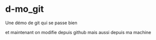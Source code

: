 # d-mo_git
Une démo de git qui se passe bien

et maintenant on modifie depuis github
mais aussi depuis ma machine 

